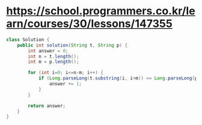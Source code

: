# https://school.programmers.co.kr/learn/courses/30/lessons/147355
```java
class Solution {
    public int solution(String t, String p) {
        int answer = 0;
        int n = t.length(); 
        int m = p.length();

        for (int i=0; i<=n-m; i++) {
            if (Long.parseLong(t.substring(i, i+m)) <= Long.parseLong(p)) {
                answer += 1;
            }
        }

        return answer;
    }
}
```
